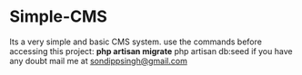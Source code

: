 # Simple-CMS
Its a very simple and basic CMS system.
use the commands before accessing this project:
   <b> php artisan migrate</b>
    php artisan db:seed
if you have any doubt mail me at sondippsingh@gmail.com
